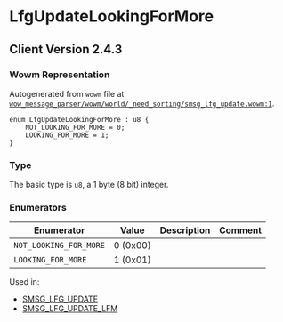 # LfgUpdateLookingForMore

## Client Version 2.4.3

### Wowm Representation

Autogenerated from `wowm` file at [`wow_message_parser/wowm/world/_need_sorting/smsg_lfg_update.wowm:1`](https://github.com/gtker/wow_messages/tree/main/wow_message_parser/wowm/world/_need_sorting/smsg_lfg_update.wowm#L1).

```rust,ignore
enum LfgUpdateLookingForMore : u8 {
    NOT_LOOKING_FOR_MORE = 0;
    LOOKING_FOR_MORE = 1;
}
```
### Type
The basic type is `u8`, a 1 byte (8 bit) integer.
### Enumerators
| Enumerator | Value  | Description | Comment |
| --------- | -------- | ----------- | ------- |
| `NOT_LOOKING_FOR_MORE` | 0 (0x00) |  |  |
| `LOOKING_FOR_MORE` | 1 (0x01) |  |  |

Used in:
* [SMSG_LFG_UPDATE](smsg_lfg_update.md)
* [SMSG_LFG_UPDATE_LFM](smsg_lfg_update_lfm.md)

